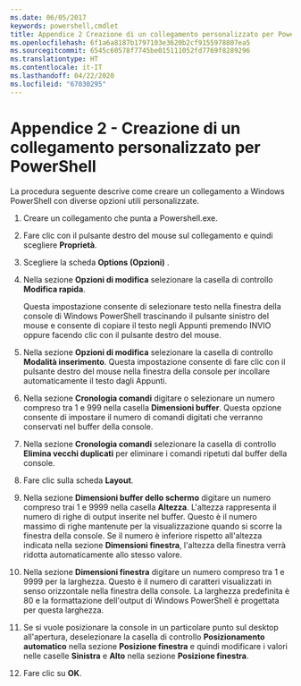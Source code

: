 ```yaml
---
ms.date: 06/05/2017
keywords: powershell,cmdlet
title: Appendice 2 Creazione di un collegamento personalizzato per PowerShell
ms.openlocfilehash: 6f1a6a8187b1797103e3620b2cf9155978807ea5
ms.sourcegitcommit: 6545c60578f7745be015111052fd7769f8289296
ms.translationtype: HT
ms.contentlocale: it-IT
ms.lasthandoff: 04/22/2020
ms.locfileid: "67030295"
---
```

# <a name="appendix-2---creating-a-custom-powershell-shortcut"></a>Appendice 2 - Creazione di un collegamento personalizzato per PowerShell

La procedura seguente descrive come creare un collegamento a Windows PowerShell con diverse opzioni utili personalizzate.

1. Creare un collegamento che punta a Powershell.exe.

2. Fare clic con il pulsante destro del mouse sul collegamento e quindi scegliere **Proprietà**.

3. Scegliere la scheda **Options (Opzioni)** .

4. Nella sezione **Opzioni di modifica** selezionare la casella di controllo **Modifica rapida**.

    Questa impostazione consente di selezionare testo nella finestra della console di Windows PowerShell trascinando il pulsante sinistro del mouse e consente di copiare il testo negli Appunti premendo INVIO oppure facendo clic con il pulsante destro del mouse.

5. Nella sezione **Opzioni di modifica** selezionare la casella di controllo **Modalità inserimento**. Questa impostazione consente di fare clic con il pulsante destro del mouse nella finestra della console per incollare automaticamente il testo dagli Appunti.

6. Nella sezione **Cronologia comandi** digitare o selezionare un numero compreso tra 1 e 999 nella casella **Dimensioni buffer**. Questa opzione consente di impostare il numero di comandi digitati che verranno conservati nel buffer della console.

7. Nella sezione **Cronologia comandi** selezionare la casella di controllo **Elimina vecchi duplicati** per eliminare i comandi ripetuti dal buffer della console.

8. Fare clic sulla scheda **Layout**.

9. Nella sezione **Dimensioni buffer dello schermo** digitare un numero compreso trai 1 e 9999 nella casella **Altezza**. L'altezza rappresenta il numero di righe di output inserite nel buffer. Questo è il numero massimo di righe mantenute per la visualizzazione quando si scorre la finestra della console. Se il numero è inferiore rispetto all'altezza indicata nella sezione **Dimensioni finestra**, l'altezza della finestra verrà ridotta automaticamente allo stesso valore.

10. Nella sezione **Dimensioni finestra** digitare un numero compreso tra 1 e 9999 per la larghezza. Questo è il numero di caratteri visualizzati in senso orizzontale nella finestra della console. La larghezza predefinita è 80 e la formattazione dell'output di Windows PowerShell è progettata per questa larghezza.

11. Se si vuole posizionare la console in un particolare punto sul desktop all'apertura, deselezionare la casella di controllo **Posizionamento automatico** nella sezione **Posizione finestra** e quindi modificare i valori nelle caselle **Sinistra** e **Alto** nella sezione **Posizione finestra**.

12. Fare clic su **OK**.
